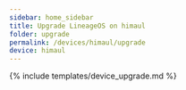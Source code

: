 ```yaml
---
sidebar: home_sidebar
title: Upgrade LineageOS on himaul
folder: upgrade
permalink: /devices/himaul/upgrade
device: himaul
---
```

{% include templates/device_upgrade.md %}
